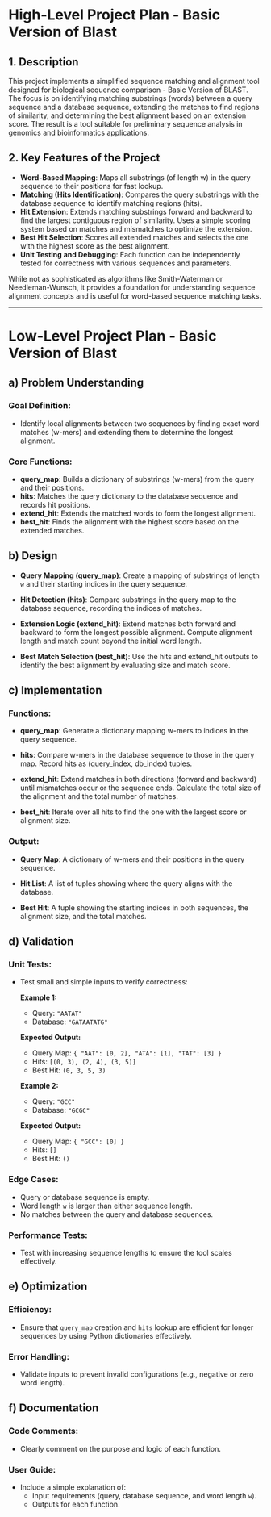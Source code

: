 # High-Level Project Plan - Basic Version of Blast

## 1. Description

This project implements a simplified sequence matching and alignment tool designed for biological sequence comparison - Basic Version of BLAST. The focus is on identifying matching substrings (words) between a query sequence and a database sequence, extending the matches to find regions of similarity, and determining the best alignment based on an extension score.
The result is a tool suitable for preliminary sequence analysis in genomics and bioinformatics applications.

## 2. Key Features of the Project

- **Word-Based Mapping**: Maps all substrings (of length w) in the query sequence to their positions for fast lookup.
- **Matching (Hits Identification)**: Compares the query substrings with the database sequence to identify matching regions (hits).
- **Hit Extension**: Extends matching substrings forward and backward to find the largest contiguous region of similarity. Uses a simple scoring system based on matches and mismatches to optimize the extension.
- **Best Hit Selection**: Scores all extended matches and selects the one with the highest score as the best alignment.
- **Unit Testing and Debugging**: Each function can be independently tested for correctness with various sequences and parameters.

While not as sophisticated as algorithms like Smith-Waterman or Needleman-Wunsch, it provides a foundation for understanding sequence alignment concepts and is useful for word-based sequence matching tasks. 

---

# Low-Level Project Plan - Basic Version of Blast

## a) Problem Understanding

### Goal Definition:
- Identify local alignments between two sequences by finding exact word matches (w-mers) and extending them to determine the longest alignment.

### Core Functions:
- **query_map**: Builds a dictionary of substrings (w-mers) from the query and their positions.
- **hits**: Matches the query dictionary to the database sequence and records hit positions.
- **extend_hit**: Extends the matched words to form the longest alignment.
- **best_hit**: Finds the alignment with the highest score based on the extended matches.

## b) Design

- **Query Mapping (query_map)**: Create a mapping of substrings of length `w` and their starting indices in the query sequence.

- **Hit Detection (hits)**: Compare substrings in the query map to the database sequence, recording the indices of matches.

- **Extension Logic (extend_hit)**: Extend matches both forward and backward to form the longest possible alignment. Compute alignment length and match count beyond the initial word length.

- **Best Match Selection (best_hit)**: Use the hits and extend_hit outputs to identify the best alignment by evaluating size and match score.

## c) Implementation

### Functions:

- **query_map**: Generate a dictionary mapping w-mers to indices in the query sequence.

- **hits**: Compare w-mers in the database sequence to those in the query map. Record hits as (query_index, db_index) tuples.

- **extend_hit**: Extend matches in both directions (forward and backward) until mismatches occur or the sequence ends. Calculate the total size of the alignment and the total number of matches.

- **best_hit**: Iterate over all hits to find the one with the largest score or alignment size.

### Output:

- **Query Map**: A dictionary of w-mers and their positions in the query sequence.
  
- **Hit List**: A list of tuples showing where the query aligns with the database.
  
- **Best Hit**: A tuple showing the starting indices in both sequences, the alignment size, and the total matches.

## d) Validation

### Unit Tests:
- Test small and simple inputs to verify correctness:

  **Example 1:**
  - Query: `"AATAT"`
  - Database: `"GATAATATG"`

  **Expected Output:**
  - Query Map: `{ "AAT": [0, 2], "ATA": [1], "TAT": [3] }`
  - Hits: `[(0, 3), (2, 4), (3, 5)]`
  - Best Hit: `(0, 3, 5, 3)`

  **Example 2:**
  - Query: `"GCC"`
  - Database: `"GCGC"`

  **Expected Output:**
  - Query Map: `{ "GCC": [0] }`
  - Hits: `[]`
  - Best Hit: `()`

### Edge Cases:
- Query or database sequence is empty.
- Word length `w` is larger than either sequence length.
- No matches between the query and database sequences.

### Performance Tests:
- Test with increasing sequence lengths to ensure the tool scales effectively.

## e) Optimization

### Efficiency:
- Ensure that `query_map` creation and `hits` lookup are efficient for longer sequences by using Python dictionaries effectively.

### Error Handling:
- Validate inputs to prevent invalid configurations (e.g., negative or zero word length).

## f) Documentation

### Code Comments:
- Clearly comment on the purpose and logic of each function.

### User Guide:
- Include a simple explanation of:
  - Input requirements (query, database sequence, and word length `w`).
  - Outputs for each function.
